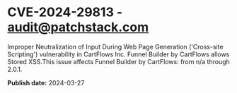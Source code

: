 # CVE-2024-29813 - audit@patchstack.com

Improper Neutralization of Input During Web Page Generation ('Cross-site Scripting') vulnerability in CartFlows Inc. Funnel Builder by CartFlows allows Stored XSS.This issue affects Funnel Builder by CartFlows: from n/a through 2.0.1.



**Publish date:** 2024-03-27
